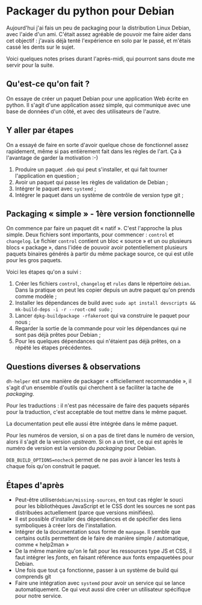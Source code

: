 # Packager du python pour Debian

Aujourd'hui j'ai fais un peu de packaging pour la distribution Linux Debian, avec l'aide d'un ami. C'était assez agréable de pouvoir me faire aider dans cet objectif : j'avais déjà tenté l'expérience en solo par le passé, et m'étais cassé les dents sur le sujet.

Voici quelques notes prises durant l'après-midi, qui pourront sans doute me servir pour la suite.

## Qu'est-ce qu'on fait ?

On essaye de créer un paquet Debian pour une application Web écrite en python. Il s'agit d'une application assez simple, qui communique avec une base de données d'un côté, et avec des utilisateurs de l'autre.

## Y aller par étapes

On a essayé de faire en sorte d'avoir quelque chose de fonctionnel assez rapidement, même si pas entièrement fait dans les règles de l'art. Ça à l'avantage de garder la motivation :-)

1. Produire un paquet `.deb` qui peut s'installer, et qui fait tourner l'application en question ;
2. Avoir un paquet qui passe les règles de validation de Debian ;
3. Intégrer le paquet avec `systemd` ;
4. Intégrer le paquet dans un système de contrôle de version type git ;

## Packaging « simple » - 1ère version fonctionnelle

On commence par faire un paquet  dit « natif ». C'est l'approche la plus simple. 
Deux fichiers sont importants, pour commencer : ``control`` et ``changelog``. Le fichier ``control`` contient un bloc « source » et un ou plusieurs blocs « package », dans l'idée de pouvoir avoir potentiellement plusieurs paquets binaires générés à partir du même package source, ce qui est utile pour les gros paquets.

Voici les étapes qu'on a suivi :

1. Créer les fichiers ``control``, ``changelog`` et ``rules`` dans le répertoire `debian`. Dans la pratique on peut les copier depuis un autre paquet qu'on prends comme modèle ;
2. Installer les dépendances de build avec ``sudo apt install devscripts && mk-build-deps -i -r --root-cmd sudo`` ;
3. Lancer ``dpkg-buildpackage -rfakeroot`` qui va construire le paquet pour nous ;
4. Regarder la sortie de la commande pour voir les dépendances qui ne sont pas déjà prêtes pour Debian ;
5. Pour les quelques dépendances qui n'étaient pas déjà prêtes, on a répété les étapes précédentes.

## Questions diverses & observations

`dh-helper` est une manière de packager « officiellement recommandée », il s'agit d'un ensemble d'outils qui cherchent à se faciliter la tache de *packaging*.

Pour les traductions : il n'est pas nécessaire de faire des paquets séparés pour la traduction, c'est acceptable de tout mettre dans le même paquet.

La documentation peut elle aussi être intégrée dans le même paquet.

Pour les numéros de version, si on a pas de tiret dans le numéro de version, alors il s'agit de la version *upstream*. Si on a un tiret, ce qui est après le numéro de version est la version du *packaging* pour Debian.

`DEB_BUILD_OPTIONS=nocheck` permet de ne pas avoir à lancer les tests à chaque fois qu'on construit le paquet.

## Étapes d'après

- Peut-être utiliser`debian/missing-sources`, en tout cas régler le souci pour les bibliothèques JavaScript et le CSS dont les sources ne sont pas distribuées actuellement (parce que versions minifiées).
- Il est possible d'installer des dépendances et de spécifier des liens symboliques à créer lors de l'installation.
- Intégrer de la documentation sous forme de `manpage`. Il semble que certains outils permettent de le faire de manière simple / automatique, comme « help2man »
- De la même manière qu'on le fait pour les ressources type JS et CSS, il faut intégrer les *fonts*, en faisant référence aux fonts empaquetées pour Debian. 
- Une fois que tout ça fonctionne, passer à un système de build qui comprends git
- Faire une intégration avec `systemd` pour avoir un service qui se lance automatiquement. Ce qui veut aussi dire créer un utilisateur spécifique pour notre service.